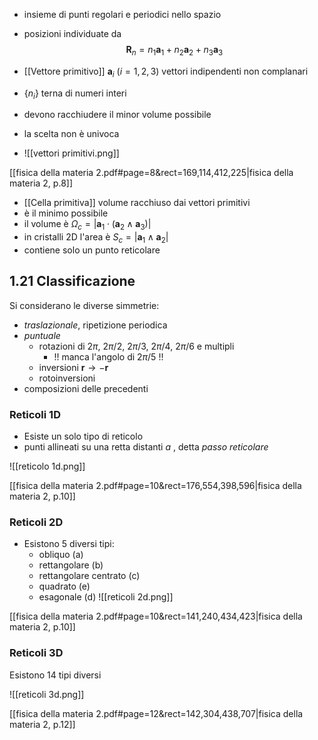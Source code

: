 - insieme di punti regolari e periodici nello spazio
- posizioni individuate da
	$$\mathbf{R}_n = n_1\mathbf{a}_1 + n_2\mathbf{a}_2 + n_3\mathbf{a}_3$$

- [[Vettore primitivo]] $\mathbf{a}_i \ (i=1,2,3)$  vettori indipendenti non complanari
- $\{n_i\}$ terna di numeri interi
- devono racchiudere il minor volume possibile
- la scelta non è univoca
- ![[vettori primitivi.png]]

[[fisica della materia 2.pdf#page=8&rect=169,114,412,225|fisica della materia 2, p.8]]

- [[Cella primitiva]] volume racchiuso dai vettori primitivi
- è il minimo possibile
- il volume è $\Omega_c = \vert\mathbf{a}_1\cdot(\mathbf{a}_2\wedge\mathbf{a}_3)\vert$
- in cristalli 2D l'area è $S_c = \vert\mathbf{a}_1\wedge \mathbf{a}_2\vert$
- contiene solo un punto reticolare

## 1.21 Classificazione

Si considerano le diverse simmetrie:
- *traslazionale*, ripetizione periodica
- *puntuale* 
	- rotazioni di $2\pi,\ 2\pi/2,\ 2\pi/3,\ 2\pi/4,\ 2\pi/6$ e multipli
		- !! manca l'angolo di $2\pi/5$ !!
	- inversioni $\mathbf{r}\rightarrow - \mathbf{r}$
	- rotoinversioni
- composizioni delle precedenti

### Reticoli 1D

- Esiste un solo tipo di reticolo
- punti allineati su una retta distanti $a$ , detta *passo reticolare*

![[reticolo 1d.png]]

[[fisica della materia 2.pdf#page=10&rect=176,554,398,596|fisica della materia 2, p.10]]


### Reticoli 2D

- Esistono 5 diversi tipi:
	- obliquo (a)
	- rettangolare (b)
	- rettangolare centrato (c)
	- quadrato (e)
	- esagonale (d)
![[reticoli 2d.png]]

[[fisica della materia 2.pdf#page=10&rect=141,240,434,423|fisica della materia 2, p.10]]

### Reticoli 3D

Esistono 14 tipi diversi

![[reticoli 3d.png]]

[[fisica della materia 2.pdf#page=12&rect=142,304,438,707|fisica della materia 2, p.12]]